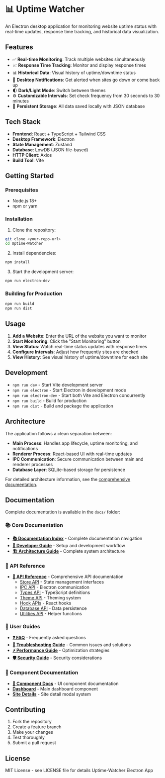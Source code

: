 # 📊 Uptime Watcher

<!-- markdownlint-disable -->

An Electron desktop application for monitoring website uptime status with real-time updates, response time tracking, and historical data visualization.

## Features

- ✅ **Real-time Monitoring**: Track multiple websites simultaneously
- 📈 **Response Time Tracking**: Monitor and display response times
- 📊 **Historical Data**: Visual history of uptime/downtime status
- 🔔 **Desktop Notifications**: Get alerted when sites go down or come back up
- 🌓 **Dark/Light Mode**: Switch between themes
- ⚙️ **Customizable Intervals**: Set check frequency from 30 seconds to 30 minutes
- 💾 **Persistent Storage**: All data saved locally with JSON database

## Tech Stack

- **Frontend**: React + TypeScript + Tailwind CSS
- **Desktop Framework**: Electron
- **State Management**: Zustand
- **Database**: LowDB (JSON file-based)
- **HTTP Client**: Axios
- **Build Tool**: Vite

## Getting Started

### Prerequisites

- Node.js 18+
- npm or yarn

### Installation

1. Clone the repository:

```bash
git clone <your-repo-url>
cd Uptime-Watcher
```

2. Install dependencies:

```bash
npm install
```

3. Start the development server:

```bash
npm run electron-dev
```

### Building for Production

```bash
npm run build
npm run dist
```

## Usage

1. **Add a Website**: Enter the URL of the website you want to monitor
2. **Start Monitoring**: Click the "Start Monitoring" button
3. **View Status**: Watch real-time status updates with response times
4. **Configure Intervals**: Adjust how frequently sites are checked
5. **View History**: See visual history of uptime/downtime for each site

## Development

- `npm run dev` - Start Vite development server
- `npm run electron` - Start Electron in development mode
- `npm run electron-dev` - Start both Vite and Electron concurrently
- `npm run build` - Build for production
- `npm run dist` - Build and package the application

## Architecture

The application follows a clean separation between:

- **Main Process**: Handles app lifecycle, uptime monitoring, and notifications
- **Renderer Process**: React-based UI with real-time updates
- **IPC Communication**: Secure communication between main and renderer processes
- **Database Layer**: SQLite-based storage for persistence

For detailed architecture information, see the [comprehensive documentation](docs/README.md).

## Documentation

Complete documentation is available in the `docs/` folder:

### 📚 Core Documentation

- **[📚 Documentation Index](docs/README.md)** - Complete documentation navigation
- **[🚀 Developer Guide](docs/guides/Developer-Guide.md)** - Setup and development workflow
- **[🏗️ Architecture Guide](docs/architecture/Project-Architecture-Guide.copilotmd)** - Complete system architecture

### 📖 API Reference

- **[📖 API Reference](docs/api/README.md)** - Comprehensive API documentation
  - [Store API](docs/api/store-api.md) - State management interfaces
  - [IPC API](docs/api/ipc-api.md) - Electron communication
  - [Types API](docs/api/types-api.md) - TypeScript definitions
  - [Theme API](docs/api/theme-api.md) - Theming system
  - [Hook APIs](docs/api/hook-apis.md) - React hooks
  - [Database API](docs/api/database-api.md) - Data persistence
  - [Utilities API](docs/api/utilities-api.md) - Helper functions

### 📘 User Guides

- **[❓ FAQ](docs/guides/FAQ.md)** - Frequently asked questions
- **[🔧 Troubleshooting Guide](docs/guides/Troubleshooting.md)** - Common issues and solutions
- **[⚡ Performance Guide](docs/guides/Performance-Guide.md)** - Optimization strategies
- **[🛡️ Security Guide](docs/guides/Security-Guide.md)** - Security considerations

### 🧩 Component Documentation

- **[🧩 Component Docs](docs/component-docs/README.md)** - UI component documentation
- **[Dashboard](docs/component-docs/Dashboard.md)** - Main dashboard component
- **[Site Details](docs/component-docs/SiteDetails.md)** - Site detail modal system

## Contributing

1. Fork the repository
2. Create a feature branch
3. Make your changes
4. Test thoroughly
5. Submit a pull request

## License

MIT License - see LICENSE file for details
Uptime-Watcher Electron App
